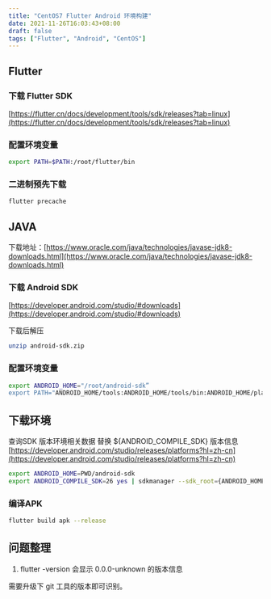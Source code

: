 ```yaml
---
title: "CentOS7 Flutter Android 环境构建"
date: 2021-11-26T16:03:43+08:00
draft: false
tags: ["Flutter", "Android", "CentOS"]
---
```


## Flutter

### 下载 Flutter SDK 

  [https://flutter.cn/docs/development/tools/sdk/releases?tab=linux](https://flutter.cn/docs/development/tools/sdk/releases?tab=linux)

### 配置环境变量

```bash
export PATH=$PATH:/root/flutter/bin
```
<!--more-->
### 二进制预先下载

```bash
flutter precache
```

## JAVA

下载地址：[https://www.oracle.com/java/technologies/javase-jdk8-downloads.html](https://www.oracle.com/java/technologies/javase-jdk8-downloads.html)

### 下载 Android SDK

[https://developer.android.com/studio/#downloads](https://developer.android.com/studio/#downloads)

下载后解压

```bash
unzip android-sdk.zip
```

### 配置环境变量

```bash
export ANDROID_HOME="/root/android-sdk”
export PATH="ANDROID_HOME/tools:ANDROID_HOME/tools/bin:ANDROID_HOME/platform-tools:PATH"
```

## 下载环境

查询SDK 版本环境相关数据 替换 ${ANDROID_COMPILE_SDK} 版本信息[https://developer.android.com/studio/releases/platforms?hl=zh-cn](https://developer.android.com/studio/releases/platforms?hl=zh-cn)

```bash
export ANDROID_HOME=PWD/android-sdk 
export ANDROID_COMPILE_SDK=26 yes | sdkmanager --sdk_root={ANDROID_HOME} --licenses sdkmanager --sdk_root={ANDROID_HOME} "platform-tools" "platforms;android-{ANDROID_COMPILE_SDK}" >/dev/null
```

### 编译APK

```bash
flutter build apk --release
```

## 问题整理

1. flutter -version 会显示 0.0.0-unknown 的版本信息

  需要升级下 git 工具的版本即可识别。